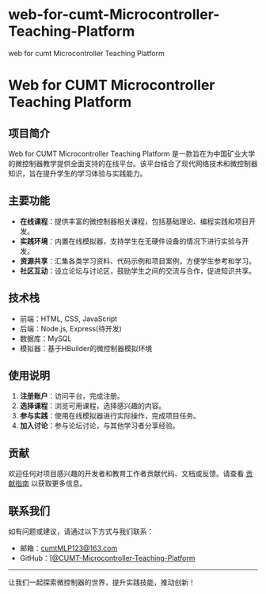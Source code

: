 # web-for-cumt-Microcontroller-Teaching-Platform
web for cumt Microcontroller Teaching Platform
# Web for CUMT Microcontroller Teaching Platform

## 项目简介

Web for CUMT Microcontroller Teaching Platform 是一款旨在为中国矿业大学的微控制器教学提供全面支持的在线平台。该平台结合了现代网络技术和微控制器知识，旨在提升学生的学习体验与实践能力。

## 主要功能

- **在线课程**：提供丰富的微控制器相关课程，包括基础理论、编程实践和项目开发。
- **实践环境**：内置在线模拟器，支持学生在无硬件设备的情况下进行实验与开发。
- **资源共享**：汇集各类学习资料、代码示例和项目案例，方便学生参考和学习。
- **社区互动**：设立论坛与讨论区，鼓励学生之间的交流与合作，促进知识共享。

## 技术栈

- 前端：HTML, CSS, JavaScript
- 后端：Node.js, Express(待开发)
- 数据库：MySQL
- 模拟器：基于HBuilder的微控制器模拟环境

## 使用说明

1. **注册账户**：访问平台，完成注册。
2. **选择课程**：浏览可用课程，选择感兴趣的内容。
3. **参与实践**：使用在线模拟器进行实际操作，完成项目任务。
4. **加入讨论**：参与论坛讨论，与其他学习者分享经验。

## 贡献

欢迎任何对项目感兴趣的开发者和教育工作者贡献代码、文档或反馈。请查看 [贡献指南](CONTRIBUTING.md) 以获取更多信息。

## 联系我们

如有问题或建议，请通过以下方式与我们联系：

- 邮箱：cumtMLP123@163.com
- GitHub：[[@CUMT-Microcontroller-Teaching-Platform](https://github.com/CUMT-Microcontroller-Teaching-Platform](https://github.com/CaiNiaoJian/web-for-cumt-Microcontroller-Teaching-Platform.git))

---

让我们一起探索微控制器的世界，提升实践技能，推动创新！
